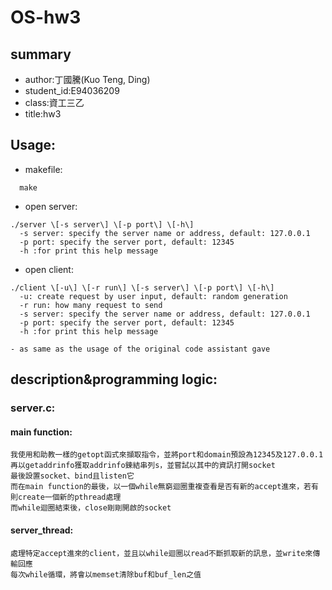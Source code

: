 # OS-hw3
## summary
-  author:丁國騰(Kuo Teng, Ding)
-  student_id:E94036209
-  class:資工三乙
-  title:hw3

##  Usage:
-  makefile:

```
  make
```

-  open server:

```
./server \[-s server\] \[-p port\] \[-h\]
  -s server: specify the server name or address, default: 127.0.0.1
  -p port: specify the server port, default: 12345
  -h :for print this help message
```

- open client:

```
./client \[-u\] \[-r run\] \[-s server\] \[-p port\] \[-h\]
  -u: create request by user input, default: random generation
  -r run: how many request to send
  -s server: specify the server name or address, default: 127.0.0.1
  -p port: specify the server port, default: 12345
  -h :for print this help message
```

    - as same as the usage of the original code assistant gave

## description&programming logic:
### server.c:
#### main function:
    我使用和助教一樣的getopt函式來擷取指令，並將port和domain預設為12345及127.0.0.1
    再以getaddrinfo獲取addrinfo鍊結串列s，並嘗試以其中的資訊打開socket
    最後設置socket、bind且listen它
    而在main function的最後，以一個while無窮迴圈重複查看是否有新的accept進來，若有則create一個新的pthread處理
    而while迴圈結束後，close剛剛開啟的socket

#### server_thread:
    處理特定accept進來的client，並且以while迴圈以read不斷抓取新的訊息，並write來傳輸回應
    每次while循環，將會以memset清除buf和buf_len之值
